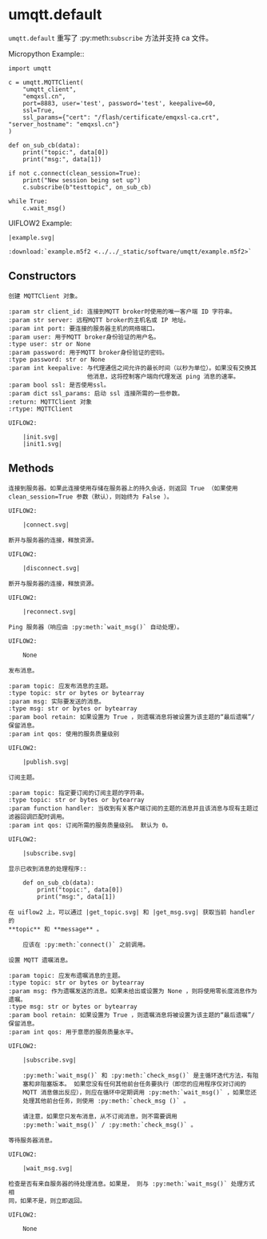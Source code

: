 <!-- .. py:currentmodule:: umqtt -->

# umqtt.default


<!-- .. include:: ../refs/software.umqtt.default.ref -->

`umqtt.default` 重写了 :py:meth:`subscribe` 方法并支持 ca 文件。

Micropython Example::

    import umqtt

    c = umqtt.MQTTClient(
        "umqtt_client",
        "emqxsl.cn",
        port=8883, user='test', password='test', keepalive=60,
        ssl=True,
        ssl_params={"cert": "/flash/certificate/emqxsl-ca.crt", "server_hostname": "emqxsl.cn"}
    )

    def on_sub_cb(data):
        print("topic:", data[0])
        print("msg:", data[1])

    if not c.connect(clean_session=True):
        print("New session being set up")
        c.subscribe(b"testtopic", on_sub_cb)

    while True:
        c.wait_msg()

UIFLOW2 Example:

    |example.svg|

<!-- .. only:: builder_html -->

    :download:`example.m5f2 <../../_static/software/umqtt/example.m5f2>`

## Constructors


<!-- .. py:class:: umqtt.MQTTClient(client_id, server, port=0, user=None, password=None, keepalive=0, ssl=False, ssl_params={}) -> None -->

    创建 MQTTClient 对象。

    :param str client_id: 连接到MQTT broker时使用的唯一客户端 ID 字符串。
    :param str server: 远程MQTT broker的主机名或 IP 地址。
    :param int port: 要连接的服务器主机的网络端口。
    :param user: 用于MQTT broker身份验证的用户名。
    :type user: str or None
    :param password: 用于MQTT broker身份验证的密码。
    :type password: str or None
    :param int keepalive: 与代理通信之间允许的最长时间（以秒为单位）。如果没有交换其
                          他消息，这将控制客户端向代理发送 ping 消息的速率。
    :param bool ssl: 是否使用ssl。
    :param dict ssl_params: 启动 ssl 连接所需的一些参数。
    :return: MQTTClient 对象
    :rtype: MQTTClient

    UIFLOW2:

        |init.svg|
        |init1.svg|

## Methods


<!-- .. method:: MQTTClient.connect(clean_session=True) -> bool -->

    连接到服务器。如果此连接使用存储在服务器上的持久会话，则返回 True （如果使用
    clean_session=True 参数（默认），则始终为 False ）。

    UIFLOW2:

        |connect.svg|

<!-- .. method:: MQTTClient.disconnect() -> None -->

    断开与服务器的连接，释放资源。

    UIFLOW2:

        |disconnect.svg|

<!-- .. method:: MQTTClient.reconnect() -> None -->

    断开与服务器的连接，释放资源。

    UIFLOW2:

        |reconnect.svg|

<!-- .. method:: MQTTClient.ping() -> None -->

    Ping 服务器（响应由 :py:meth:`wait_msg()` 自动处理）。

    UIFLOW2:

        None

<!-- .. method:: MQTTClient.publish(topic, msg, retain=False, qos=0) -> None -->

    发布消息。

    :param topic: 应发布消息的主题。
    :type topic: str or bytes or bytearray
    :param msg: 实际要发送的消息。
    :type msg: str or bytes or bytearray
    :param bool retain: 如果设置为 True ，则遗嘱消息将被设置为该主题的“最后遗嘱”/保留消息。
    :param int qos: 使用的服务质量级别

    UIFLOW2:

        |publish.svg|

<!-- .. method:: MQTTClient.subscribe(topic, handler, qos=0) -> None -->

    订阅主题。

    :param topic: 指定要订阅的订阅主题的字符串。
    :type topic: str or bytes or bytearray
    :param function handler: 当收到有关客户端订阅的主题的消息并且该消息与现有主题过滤器回调匹配时调用。
    :param int qos: 订阅所需的服务质量级别。 默认为 0。

    UIFLOW2:

        |subscribe.svg|

    显示已收到消息的处理程序::

        def on_sub_cb(data):
            print("topic:", data[0])
            print("msg:", data[1])

    在 uiflow2 上，可以通过 |get_topic.svg| 和 |get_msg.svg| 获取当前 handler 的
    **topic** 和 **message** 。

<!-- .. method:: MQTTClient.set_last_will(topic, msg, retain=False, qos=0) -> None -->

<!-- .. important:: -->

        应该在 :py:meth:`connect()` 之前调用。

    设置 MQTT 遗嘱消息。

    :param topic: 应发布遗嘱消息的主题。
    :type topic: str or bytes or bytearray
    :param msg: 作为遗嘱发送的消息。如果未给出或设置为 None ，则将使用零长度消息作为遗嘱。
    :type msg: str or bytes or bytearray
    :param bool retain: 如果设置为 True ，则遗嘱消息将被设置为该主题的“最后遗嘱”/保留消息。
    :param int qos: 用于意愿的服务质量水平。

    UIFLOW2:

        |subscribe.svg|

<!-- .. method:: MQTTClient.wait_msg() -> None -->

<!-- .. important:: -->

        :py:meth:`wait_msg()` 和 :py:meth:`check_msg()` 是主循环迭代方法，有阻
        塞和非阻塞版本。 如果您没有任何其他前台任务要执行（即您的应用程序仅对订阅的
        MQTT 消息做出反应），则应在循环中定期调用 :py:meth:`wait_msg()` ，如果您还
        处理其他前台任务，则使用 :py:meth:`check_msg ()` 。

        请注意，如果您只发布消息，从不订阅消息，则不需要调用
        :py:meth:`wait_msg()` / :py:meth:`check_msg()` 。

    等待服务器消息。

    UIFLOW2:

        |wait_msg.svg|

<!-- .. method:: MQTTClient.check_msg(attempts=2) -> None -->

    检查是否有来自服务器的待处理消息。如果是， 则与 :py:meth:`wait_msg()` 处理方式相
    同，如果不是，则立即返回。

    UIFLOW2:

        None